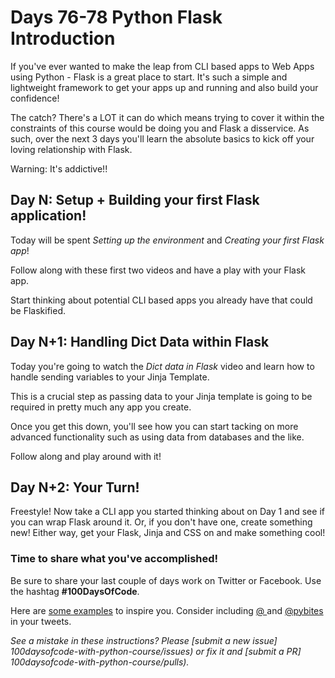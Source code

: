 # Days 76-78 Python Flask Introduction

If you've ever wanted to make the leap from CLI based apps to Web Apps using Python - Flask is a great place to start.
It's such a simple and lightweight framework to get your apps up and running and also build your confidence!

The catch? There's a LOT it can do which means trying to cover it within the constraints of this course would be doing you and Flask a disservice.
As such, over the next 3 days you'll learn the absolute basics to kick off your loving relationship with Flask.

Warning: It's addictive!!


## Day N: Setup + Building your first Flask application!

Today will be spent *Setting up the environment* and *Creating your first Flask app*! 	

Follow along with these first two videos and have a play with your Flask app.

Start thinking about potential CLI based apps you already have that could be Flaskified.


## Day N+1: Handling Dict Data within Flask

Today you're going to watch the *Dict data in Flask* video and learn how to handle sending variables to your Jinja Template.

This is a crucial step as passing data to your Jinja template is going to be required in pretty much any app you create.

Once you get this down, you'll see how you can start tacking on more advanced functionality such as using data from databases and the like.

Follow along and play around with it!


## Day N+2: Your Turn!

Freestyle! Now take a CLI app you started thinking about on Day 1 and see if you can wrap Flask around it.
Or, if you don't have one, create something new! Either way, get your Flask, Jinja and CSS on and make something cool!


### Time to share what you've accomplished!

Be sure to share your last couple of days work on Twitter or Facebook. Use the hashtag **#100DaysOfCode**. 

Here are [some examples](https://twitter.com/search?q=%23100DaysOfCode) to inspire you. Consider including [@  ](https://twitter.com/  ) and [@pybites](https://twitter.com/pybites) in your tweets.

*See a mistake in these instructions? Please [submit a new issue] 100daysofcode-with-python-course/issues) or fix it and [submit a PR] 100daysofcode-with-python-course/pulls).*